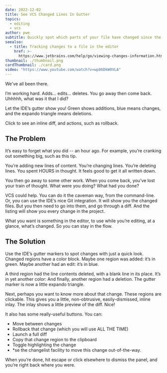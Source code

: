 ```yaml
---
date: 2022-12-02
title: See VCS Changed Lines In Gutter
topics:
  - editing
  - vcs
author: pwe
subtitle: Quickly spot which parts of your file have changed since the last commit.
seealso:
  - title: Tracking changes to a file in the editor
    href: >-
      https://www.jetbrains.com/help/go/viewing-changes-information.html#local_changes
thumbnail: ./thumbnail.png
cardThumbnail: ./card.png
video: "https://www.youtube.com/watch?v=wp86DkW0VLA"
---
```


We've all been there.

I’m working hard. Adds... edits... deletes.
You go away then come back.
Uhhhhh, what was it that I did?

Let the IDE’s gutter show you! Green shows additions, blue means changes, and the expando triangle means deletions.

Click to see an inline diff, and actions, such as rollback.

## The Problem

It’s easy to forget what you did -- an hour ago.
For example, you’re cranking out something big, such as this tip.

You’re adding new lines of content.
You’re changing lines.
You’re deleting lines.
You spent HOURS in thought.
It feels good to get it all written down.

You then go away to some other work.
When you come back, you’ve lost your train of thought.
What were you doing?
What had you done?

VCS could help.
You can do it the caveman way, from the command-line.
Or, you can use the IDE’s nice Git integration.
It will show you the changed files.
But you then need to go into them, and go through a diff.
And the listing will show you every change in the project.

What you want is something in the editor, to use while you’re editing, at a glance, what’s changed.
So you can stay in the flow.

## The Solution

Use the IDE’s gutter markers to spot changes with just a quick look.
Changed regions have a color block.
Maybe one region was added: it’s in green.
Maybe another had an edit: it’s in blue.

A third region had the line contents deleted, with a blank line in its place.
It’s in yet another color:
And finally, another region had a deletion.
The gutter marker is now a little expando triangle.

Next, perhaps you want to know more about that change.
These regions are clickable.
This gives you a little, non-obtrusive, easily-dismissed, inline inlay.
The inlay shows a little preview of the diff.
Nice!

It also has some really-useful buttons.
You can:

- Move between changes
- Rollback that change (which you will use ALL THE TIME)
- Launch a full diff
- Copy that change region to the clipboard
- Toggle highlighting the change
- \*se the changelist facility to move this change out-of-the-way.

When you’re done, hit escape or click elsewhere to dismiss the panel, and you’re right back where you were.
